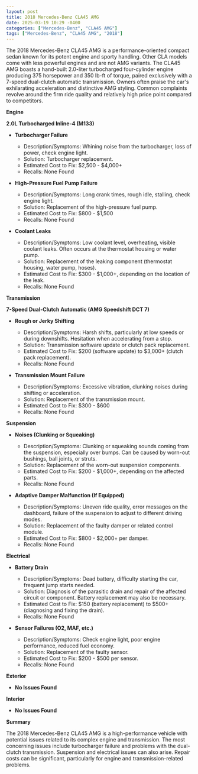```yaml
---
layout: post
title: 2018 Mercedes-Benz CLA45 AMG
date: 2025-03-19 10:29 -0400
categories: ["Mercedes-Benz", "CLA45 AMG"]
tags: ["Mercedes-Benz", "CLA45 AMG", "2018"]
---
```

The 2018 Mercedes-Benz CLA45 AMG is a performance-oriented compact sedan known for its potent engine and sporty handling. Other CLA models come with less powerful engines and are not AMG variants. The CLA45 AMG boasts a hand-built 2.0-liter turbocharged four-cylinder engine producing 375 horsepower and 350 lb-ft of torque, paired exclusively with a 7-speed dual-clutch automatic transmission. Owners often praise the car's exhilarating acceleration and distinctive AMG styling. Common complaints revolve around the firm ride quality and relatively high price point compared to competitors.

**Engine**

**2.0L Turbocharged Inline-4 (M133)**

*   **Turbocharger Failure**
    *   Description/Symptoms: Whining noise from the turbocharger, loss of power, check engine light.
    *   Solution: Turbocharger replacement.
    *   Estimated Cost to Fix: $2,500 - $4,000+
    *   Recalls: None Found

*   **High-Pressure Fuel Pump Failure**
    *   Description/Symptoms: Long crank times, rough idle, stalling, check engine light.
    *   Solution: Replacement of the high-pressure fuel pump.
    *   Estimated Cost to Fix: $800 - $1,500
    *   Recalls: None Found

*   **Coolant Leaks**
    *   Description/Symptoms: Low coolant level, overheating, visible coolant leaks. Often occurs at the thermostat housing or water pump.
    *   Solution: Replacement of the leaking component (thermostat housing, water pump, hoses).
    *   Estimated Cost to Fix: $300 - $1,000+, depending on the location of the leak.
    *   Recalls: None Found

**Transmission**

**7-Speed Dual-Clutch Automatic (AMG Speedshift DCT 7)**

*   **Rough or Jerky Shifting**
    *   Description/Symptoms: Harsh shifts, particularly at low speeds or during downshifts. Hesitation when accelerating from a stop.
    *   Solution: Transmission software update or clutch pack replacement.
    *   Estimated Cost to Fix: $200 (software update) to $3,000+ (clutch pack replacement).
    *   Recalls: None Found

*   **Transmission Mount Failure**
    *   Description/Symptoms: Excessive vibration, clunking noises during shifting or acceleration.
    *   Solution: Replacement of the transmission mount.
    *   Estimated Cost to Fix: $300 - $600
    *   Recalls: None Found

**Suspension**

*   **Noises (Clunking or Squeaking)**
    *   Description/Symptoms: Clunking or squeaking sounds coming from the suspension, especially over bumps. Can be caused by worn-out bushings, ball joints, or struts.
    *   Solution: Replacement of the worn-out suspension components.
    *   Estimated Cost to Fix: $200 - $1,000+, depending on the affected parts.
    *   Recalls: None Found

*   **Adaptive Damper Malfunction (If Equipped)**
    *   Description/Symptoms: Uneven ride quality, error messages on the dashboard, failure of the suspension to adjust to different driving modes.
    *   Solution: Replacement of the faulty damper or related control module.
    *   Estimated Cost to Fix: $800 - $2,000+ per damper.
    *   Recalls: None Found

**Electrical**

*   **Battery Drain**
    *   Description/Symptoms: Dead battery, difficulty starting the car, frequent jump starts needed.
    *   Solution: Diagnosis of the parasitic drain and repair of the affected circuit or component. Battery replacement may also be necessary.
    *   Estimated Cost to Fix: $150 (battery replacement) to $500+ (diagnosing and fixing the drain).
    *   Recalls: None Found

*   **Sensor Failures (O2, MAF, etc.)**
    *   Description/Symptoms: Check engine light, poor engine performance, reduced fuel economy.
    *   Solution: Replacement of the faulty sensor.
    *   Estimated Cost to Fix: $200 - $500 per sensor.
    *   Recalls: None Found

**Exterior**

*   **No Issues Found**

**Interior**

*   **No Issues Found**

**Summary**

The 2018 Mercedes-Benz CLA45 AMG is a high-performance vehicle with potential issues related to its complex engine and transmission. The most concerning issues include turbocharger failure and problems with the dual-clutch transmission. Suspension and electrical issues can also arise. Repair costs can be significant, particularly for engine and transmission-related problems.

